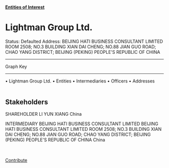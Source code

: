 #### [Entities of Interest](/list.html)
<link rel="stylesheet" type="text/css" href="../../assets/style.css">

<style>
body{background-image:url("http://eoi-graphs.s3-website-eu-west-1.amazonaws.com/Lightman_Group_Ltd..png");background-repeat: no-repeat;background-size: contain;}
.markdown>p>span{background-color: white;}
</style>

# Lightman Group Ltd.
<span>Status: Defaulted
Address: BEIJING HATI BUSINESS CONSULTANT LIMITED ROOM 2508; NO.3 BUILDING XIAN DAI CHENG; NO.88 JIAN GUO ROAD; CHAO YANG DISTRICT; BEIJING (PEKING) PEOPLE'S REPUBLIC OF CHINA
</span>

---



<div class="legend">
Graph Key
<hr>
<span class="focus">• Lightman Group Ltd.</span>
<span class="entity">• Entities</span>
<span class="intermediary">• Intermediaries</span>
<span class="officer">• Officers</span>
<span class="address">• Addresses</span>
</div><br>


## Stakeholders
<span>SHAREHOLDER
LI YUN XIANG
China
</span>

<span>INTERMEDIARY
BEIJING HATI BUSINESS CONSULTANT LIMITED
BEIJING HATI BUSINESS CONSULTANT LIMITED ROOM 2508; NO.3 BUILDING XIAN DAI CHENG; NO.88 JIAN GUO ROAD; CHAO YANG DISTRICT; BEIJING (PEKING) PEOPLE'S REPUBLIC OF CHINA
China
</span>


<br><br><a class="contribute_button" href="Readme.md">Contribute</a>